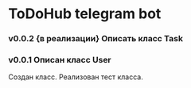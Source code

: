 # ToDoHub telegram bot




### v0.0.2 {в реализации} Описать класс Task

### v0.0.1 Описан класс User
Создан класс. Реализован тест класса.